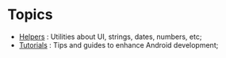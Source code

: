 # Topics
- [Helpers](https://github.com/FabrizioCaldarelli/Android-Cookbook/tree/master/Topics/Helpers) : Utilities about UI, strings, dates, numbers, etc;
- [Tutorials](https://github.com/FabrizioCaldarelli/Android-Cookbook/tree/master/Topics/Tutorials) : Tips and guides to enhance Android development;
